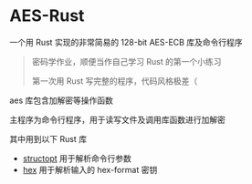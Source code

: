 # AES-Rust

一个用 Rust 实现的非常简易的 128-bit AES-ECB 库及命令行程序

> 密码学作业，顺便当作自己学习 Rust 的第一个小练习
> 
> 第一次用 Rust 写完整的程序，代码风格极差（

aes 库包含加解密等操作函数

主程序为命令行程序，用于读写文件及调用库函数进行加解密

其中用到以下 Rust 库

- [structopt](https://docs.rs/structopt/0.3.21/structopt/) 用于解析命令行参数
- [hex](https://docs.rs/hex/0.4.3/hex/) 用于解析输入的 hex-format 密钥
